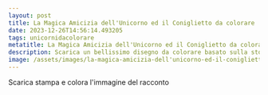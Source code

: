 ```yaml
---
layout: post
title: La Magica Amicizia dell'Unicorno ed il Coniglietto da colorare
date: 2023-12-26T14:56:14.493205
tags: unicornidacolorare
metatitle: La Magica Amicizia dell'Unicorno ed il Coniglietto da colorare
description: Scarica un bellissimo disegno da colorare basato sulla storia La Magica Amicizia dell'Unicorno ed il Coniglietto
image: /assets/images/la-magica-amicizia-dell'unicorno-ed-il-coniglietto.png
---
```

Scarica stampa e colora l'immagine del racconto
        
